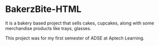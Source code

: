 # BakerzBite-HTML

It is a bakery based project that sells cakes, cupcakes, along with some merchandise products like trays, glasses.

This project was for my first semester of ADSE at Aptech Learning. 

